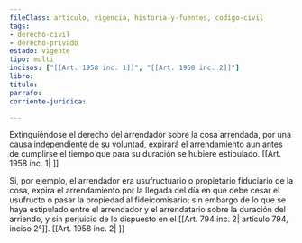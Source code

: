 ```yaml
---
fileClass: articulo, vigencia, historia-y-fuentes, codigo-civil
tags:
- derecho-civil
- derecho-privado
estado: vigente
tipo: multi
incisos: ["[[Art. 1958 inc. 1]]", "[[Art. 1958 inc. 2]]"]
libro:
titulo:
parrafo:
corriente-juridica:

---
```

Extinguiéndose el derecho del arrendador sobre la cosa arrendada, por una causa independiente de su voluntad, expirará el arrendamiento aun antes de cumplirse el tiempo que para su duración se hubiere estipulado. [[Art. 1958 inc. 1| ]]

Si, por ejemplo, el arrendador era usufructuario o propietario fiduciario de la cosa, expira el arrendamiento por la llegada del día en que debe cesar el usufructo o pasar la propiedad al fideicomisario; sin embargo de lo que se haya estipulado entre el arrendador y el arrendatario sobre la duración del arriendo, y sin perjuicio de lo dispuesto en el [[Art. 794 inc. 2| artículo 794, inciso 2°]]. [[Art. 1958 inc. 2| ]]